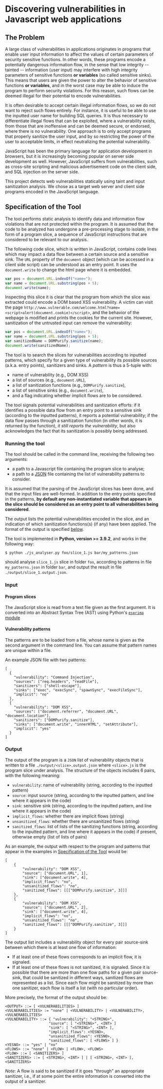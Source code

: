# Discovering vulnerabilities in Javascript web applications

## The Problem

A large class of vulnerabilities in applications originates in programs that enable user input information to affect the values of certain parameters of security sensitive functions. In other words, these programs encode a potentially dangerous information flow, in the sense that low integrity -- tainted -- information (user input) may interfere with high integrity parameters of sensitive functions **or variables** (so called sensitive sinks). This means that users are given the power to alter the behavior of sensitive functions **or variables**, and in the worst case may be able to induce the program to perform security violations. For this reason, such flows can be deemed illegal for their potential to encode vulnerabilities.

It is often desirable to accept certain illegal information flows, so we do not want to reject such flows entirely. For instance, it is useful to be able to use the inputted user name for building SQL queries. It is thus necessary to differentiate illegal flows that can be exploited, where a vulnerability exists, from those that are inoffensive and can be deemed secure, or endorsed, where there is no vulnerability. One approach is to only accept programs that properly sanitize the user input, and by so restricting the power of the user to acceptable limits, in effect neutralizing the potential vulnerability.

JavaScript has been the primary language for application development in browsers, but it is increasingly becoming popular on server side development as well. However, JavaScript suffers from vulnerabilities, such as cross-site scripting and malicious advertisement code on the client side, and SQL injection on the server side.

This project detects web vulnerabilities statically using taint and input sanitization analysis. We chose as a target web server and client side programs encoded in the JavaScript language.

## Specification of the Tool

The tool performs static analysis to identify data and information flow violations that are not protected within the program. It is assumed that the code to be analyzed has undergone a pre-processing stage to isolate, in the form of a program slice, a sequence of JavaScript instructions that are considered to be relevant to our analysis.

The following code slice, which is written in JavaScript, contains code lines which may impact a data flow between a certain source and a sensitive sink. The `URL` property of the `document` object (which can be accessed in a client side script) can be understood as an entry point. It uses the `document.write` to change the html page where it is embedded.

```javascript
var pos = document.URL.indexOf("name=");
var name = document.URL.substring(pos + 5);
document.write(name);
```

Inspecting this slice it is clear that the program from which the slice was extracted could encode a DOM based XSS vulnerability. A victim can visit the page `http://www.vulnerable.com/welcome.html?name=<script>alert(document.cookie)</script>`, and the behavior of the webpage is modified and prints the cookies for the current site. However, sanitization of the untrusted input can remove the vulnerability:

```javascript
var pos = document.URL.indexOf("name=");
var name = document.URL.substring(pos + 5);
var sanitizedName = DOMPurify.sanitize(name);
document.write(sanitizedName);
```

The tool is to search the slices for vulnerabilities according to inputted patterns, which specify for a given type of vulnerability its possible sources (a.k.a. entry points), sanitizers and sinks. A _pattern_ is thus a 5-tuple with:

- name of vulnerability (e.g., DOM XSS)
- a list of sources (e.g., `document.URL`),
- a list of sanitization functions (e.g., `DOMPurify.sanitize`),
- a list of sensitive sinks (e.g., `document.write`),
- and a flag indicating whether implicit flows are to be considered.

The tool signals potential vulnerabilities and sanitization efforts: if it identifies a possible data flow from an entry point to a sensitive sink (according to the inputted patterns), it reports a potential vulnerability; if the data flow passes through a sanitization function (in other words, it is returned by the function), _it still reports the vulnerability_, but also acknowledges the fact that its sanitization is possibly being addressed.

### Running the tool

The tool should be called in the command line, receiving the following two arguments:

- a path to a Javascript file containing the program slice to analyse;
- a path to a [JSON](http://www.json.org/) file containing the list of vulnerability patterns to consider.

It is assumed that the parsing of the JavaScript slices has been done, and that the input files are well-formed. In addition to the entry points specified in the patterns, **by default any non-instantiated variable that appears in the slice should be considered as an entry point to all vulnerabilities being considered**.

The output lists the potential vulnerabilities encoded in the slice, and an indication of which sanitization functions(s) (if any) have been applied. The format of the output is specified [below](#output).

The tool is implemented in **Python, version >= 3.9.2**, and works in the following way:

    $ python ./js_analyser.py foo/slice_1.js bar/my_patterns.json

should analyse `slice_1.js` slice in folder `foo`, according to patterns in file `my_patterns.json` in folder `bar`, and output the result in file `./output/slice_1.output.json`.

### Input

#### Program slices

The JavaScript slice is read from a text file given as the first argument. It is converted into an Abstract Syntax Tree (AST) using Python's [`esprima` module](https://esprima.org/)

#### Vulnerability patterns

The patterns are to be loaded from a file, whose name is given as the second argument in the command line. You can assume that pattern names are unique within a file.

An example JSON file with two patterns:

    [
      {
        "vulnerability": "Command Injection",
        "sources": ["req.headers", "readFile"],
        "sanitizers": ["shell-escape"],
        "sinks": ["exec", "execSync", "spawnSync", "execFileSync"],
        "implicit": "no"
      },
      {
        "vulnerability": "DOM XSS",
        "sources": ["document.referrer", "document.URL", "document.location"],
        "sanitizers": ["DOMPurify.sanitize"],
        "sinks": ["document.write", "innerHTML", "setAttribute"],
        "implicit": "yes"
      }
    ]

### Output

The output of the program is a `JSON` list of vulnerability objects that is written to a file `./output/<slice>.output.json` where `<slice>.js` is the program slice under analysis. The structure of the objects includes 6 pairs, with the following meaning:

- `vulnerability`: name of vulnerability (string, according to the inputted pattern)
- `source`: input source (string, according to the inputted pattern, and line where it appears in the code)
- `sink`: sensitive sink (string, according to the inputted pattern, and line where it appears in the code)
- `implicit_flows`: whether there are implicit flows (string)
- `unsanitized_flows`: whether there are unsanitized flows (string)
- `sanitized_flows`: list of lists of the sanitizing functions (string, according to the inputted pattern, and line where it appears in the code) if present, otherwise empty (list of lists of pairs)

As an example, the output with respect to the program and patterns that appear in the examples in [Specification of the Tool](#specification-of-the-tool) would be:

    [
        {
            "vulnerability": "DOM XSS",
            "source": ["document.URL", 1],
            "sink": ["document.write", 4],
            "implicit_flows": "no",
            "unsanitized_flows": "no",
            "sanitized_flows": [[["DOMPurify.sanitize", 3]]]
        },
        {
            "vulnerability": "DOM XSS",
            "source": ["document.URL", 2],
            "sink": ["document.write", 4],
            "implicit_flows": "no",
            "unsanitized_flows": "no",
            "sanitized_flows": [[["DOMPurify.sanitize", 3]]]
        }
    ]

The output list includes a vulnerability object for every pair source-sink between which there is at least one flow of information:

- If at least one of these flows corresponds to an implicit flow, it is signaled.
- If at least one of these flows is not sanitized, it is signaled. Since it is possible that there are more than one flow paths for a given pair source-sink, that could be sanitized in different ways, sanitized flows are represented as a list. Since each flow might be sanitized by more than one sanitizer, each flow is itself a list (with no particular order).

More precisely, the format of the output should be:

    <OUTPUT> ::= [ <VULNERABILITIES> ]
    <VULNERABILITIES> := "none" | <VULNERABILITY> | <VULNERABILITY>, <VULNERABILITIES>
    <VULNERABILITY> ::= { "vulnerability": "<STRING>",
                        "source": [ "<STRING>", <INT> ]
                        "sink": [ "<STRING>", <INT> ],
                        "implicit_flows": <YESNO>,
                        "unsanitized_flows": <YESNO>,
                        "sanitized_flows": [ <FLOWS> ] }
    <YESNO> ::= "yes" | "no"
    <FLOWS> ::= "none" | <FLOW> | <FLOW>, <FLOWS>
    <FLOW> ::= [ <SANITIZERS> ]
    <SANITIZERS> ::= [ <STRING>, <INT> ] | [ <STRING>, <INT> ], <SANITIZERS>

_Note_: A flow is said to be sanitized if it goes "through" an appropriate sanitizer, i.e., if at some point the entire information is converted into the output of a sanitizer.
